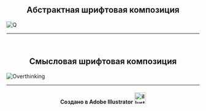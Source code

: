 ﻿<h2 align="center">Абстрактная шрифтовая композиция</h2>

![Q](https://github.com/AnastasiaKedrina/AnastasiaKedrina/assets/113825953/b1321c4d-da37-45ed-8a09-a5c9145c80b3)


<hr>﻿

<h2 align="center">Смысловая шрифтовая композиция</h2>

![Overthinking](https://github.com/AnastasiaKedrina/AnastasiaKedrina/assets/113825953/3a92060c-07da-402a-966e-30fc3c8c3990)


<hr>
<h4 align="center">Создано в Adobe Illustrator <img src="https://cdn.jsdelivr.net/gh/devicons/devicon/icons/illustrator/illustrator-plain.svg" height="30" alt="illustrator logo"  /></h4>
